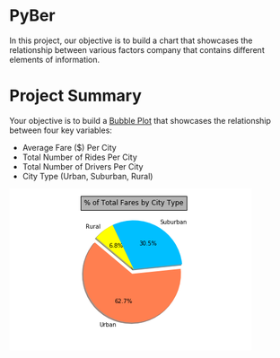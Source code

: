 # PyBer
In this project, our objective is to build a chart that showcases the relationship between various factors company that contains different elements of information.

# Project Summary
Your objective is to build a [Bubble Plot](https://en.wikipedia.org/wiki/Bubble_chart) that showcases the relationship between four key variables:
* Average Fare ($) Per City
* Total Number of Rides Per City
* Total Number of Drivers Per City
* City Type (Urban, Suburban, Rural)

![1-Pie](Pyber/Pie.png)


